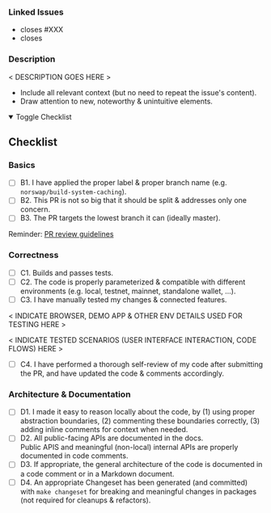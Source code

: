### Linked Issues

- closes #XXX
- closes <linear issue URL>

### Description

< DESCRIPTION GOES HERE >

- Include all relevant context (but no need to repeat the issue's content).
- Draw attention to new, noteworthy & unintuitive elements.

<details open>
<summary>Toggle Checklist</summary>

## Checklist

### Basics

- [ ] B1. I have applied the proper label & proper branch name (e.g. `norswap/build-system-caching`).
- [ ] B2. This PR is not so big that it should be split & addresses only one concern.
- [ ] B3. The PR targets the lowest branch it can (ideally master).

Reminder: [PR review guidelines][guidelines]

[guidelines]: https://www.notion.so/happychain/PR-Process-12404b72a585807bb8bce20783acf631

### Correctness

- [ ] C1. Builds and passes tests.
- [ ] C2. The code is properly parameterized & compatible with different environments (e.g. local,
      testnet, mainnet, standalone wallet, ...).
- [ ] C3. I have manually tested my changes & connected features.

< INDICATE BROWSER, DEMO APP & OTHER ENV DETAILS USED FOR TESTING HERE >

< INDICATE TESTED SCENARIOS (USER INTERFACE INTERACTION, CODE FLOWS) HERE >

- [ ] C4. I have performed a thorough self-review of my code after submitting the PR,
      and have updated the code & comments accordingly.

### Architecture & Documentation

- [ ] D1. I made it easy to reason locally about the code, by (1) using proper abstraction boundaries,
      (2) commenting these boundaries correctly, (3) adding inline comments for context when needed.
- [ ] D2. All public-facing APIs are documented in the docs.  
          Public APIS and meaningful (non-local) internal APIs are properly documented in code comments.
- [ ] D3. If appropriate, the general architecture of the code is documented in a code comment or
          in a Markdown document.
- [ ] D4. An appropriate Changeset has been generated (and committed) with `make changeset` for
          breaking and meaningful changes in packages (not required for cleanups & refactors).

</details>
